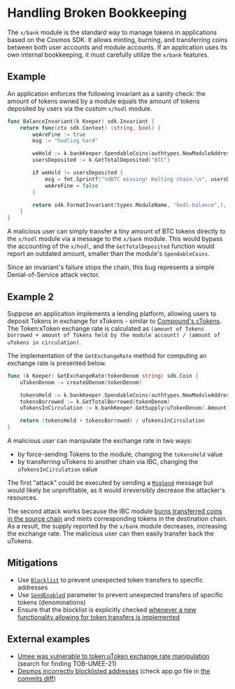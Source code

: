 # Handling Broken Bookkeeping

The `x/bank` module is the standard way to manage tokens in applications based on the Cosmos SDK. It allows minting, burning, and transferring coins between both user accounts and module accounts. If an application uses its own internal bookkeeping, it must carefully utilize the `x/bank` features.

## Example

An application enforces the following invariant as a sanity check: the amount of tokens owned by a module equals the amount of tokens deposited by users via the custom `x/hodl` module.

```go
func BalanceInvariant(k Keeper) sdk.Invariant {
    return func(ctx sdk.Context) (string, bool) {
        weAreFine := true
        msg := "hodling hard"

        weHold := k.bankKeeper.SpendableCoins(authtypes.NewModuleAddress(types.ModuleName)).AmountOf("BTC")
        usersDeposited := k.GetTotalDeposited("BTC")

        if weHold != usersDeposited {
            msg = fmt.Sprintf("%dBTC missing! Halting chain.\n", usersDeposited - weHold)
            weAreFine = false
        }

        return sdk.FormatInvariant(types.ModuleName, "hodl-balance",), weAreFine
    }
}
```

A malicious user can simply transfer a tiny amount of BTC tokens directly to the `x/hodl` module via a message to the `x/bank` module. This would bypass the accounting of the `x/hodl`, and the `GetTotalDeposited` function would report an outdated amount, smaller than the module's `SpendableCoins`.

Since an invariant's failure stops the chain, this bug represents a simple Denial-of-Service attack vector.

## Example 2

Suppose an application implements a lending platform, allowing users to deposit Tokens in exchange for xTokens - similar to [Compound's cTokens](https://compound.finance/docs/ctokens#exchange-rate). The Token:xToken exchange rate is calculated as `(amount of Tokens borrowed + amount of Tokens held by the module account) / (amount of uTokens in circulation)`.

The implementation of the `GetExchangeRate` method for computing an exchange rate is presented below.

```go
func (k Keeper) GetExchangeRate(tokenDenom string) sdk.Coin {
    uTokenDenom := createUDenom(tokenDenom)

    tokensHeld := k.bankKeeper.SpendableCoins(authtypes.NewModuleAddress(types.ModuleName)).AmountOf(tokenDenom).ToDec()
    tokensBorrowed := k.GetTotalBorrowed(tokenDenom)
    uTokensInCirculation := k.bankKeeper.GetSupply(uTokenDenom).Amount

    return (tokensHeld + tokensBorrowed) / uTokensInCirculation
}

```

A malicious user can manipulate the exchange rate in two ways:

- by force-sending Tokens to the module, changing the `tokensHeld` value
- by transferring uTokens to another chain via IBC, changing the `uTokensInCirculation` value

The first "attack" could be executed by sending a [`MsgSend`](https://docs.cosmos.network/main/modules/bank#msgsend) message but would likely be unprofitable, as it would irreversibly decrease the attacker's resources.

The second attack works because the IBC module [burns transferred coins in the source chain](https://github.com/cosmos/ibc-go/blob/48a6ae512b4ea42c29fdf6c6f5363f50645591a2/modules/apps/transfer/keeper/relay.go#L135-L136) and mints corresponding tokens in the destination chain. As a result, the supply reported by the `x/bank` module decreases, increasing the exchange rate. The malicious user can then easily transfer back the uTokens.

## Mitigations

- Use [`Blocklist`](https://docs.cosmos.network/v0.45/modules/bank/02_keepers.html#blocklisting-addresses) to prevent unexpected token transfers to specific addresses
- Use [`SendEnabled`](https://docs.cosmos.network/v0.45/modules/bank/05_params.html#parameters) parameter to prevent unexpected transfers of specific tokens (denominations)
- Ensure that the blocklist is explicitly checked [whenever a new functionality allowing for token transfers is implemented](https://github.com/cosmos/cosmos-sdk/issues/8463#issuecomment-801046285)

## External examples

- [Umee was vulnerable to token:uToken exchange rate manipulation](https://github.com/trailofbits/publications/blob/master/reviews/Umee.pdf) (search for finding TOB-UMEE-21)
- [Desmos incorrectly blocklisted addresses](https://github.com/desmos-labs/desmos/blob/e3c89e2f9ddd5dfde5d11c3ad5319e3c249cacb3/CHANGELOG.md#version-0154) (check app.go file in [the commits diff](https://github.com/desmos-labs/desmos/compare/v0.15.3...v0.15.4))
